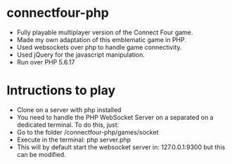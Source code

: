 # connectfour-php

* Fully playable multiplayer version of the Connect Four game.
* Made my own adaptation of this emblematic game in PHP.
* Used websockets over php to handle game connectivity.
* Used jQuery for the javascript manipulation.
* Run over PHP 5.6.17

# Intructions to play

* Clone on a server with php installed
* You need to handle the PHP WebSocket Server on a separated on a dedicated terminal. To do this, just:
* Go to the folder /connectfour-php/games/socket
* Execute in the terminal: php server.php
* This will by default start the websocket server in: 127.0.0.1:9300 but this can be modified.
